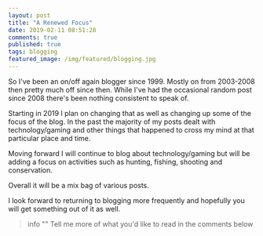 ```yaml
---
layout: post
title: "A Renewed Focus"
date: 2019-02-11 08:51:28
comments: true
published: true
tags: blogging
featured_image: /img/featured/blogging.jpg
---
```


So I've been an on/off again blogger since 1999. Mostly on from 2003-2008 then pretty much off since then. While I've had the occasional random post since 2008 there's been nothing consistent to speak of.

Starting in 2019 I plan on changing that as well as changing up some of the focus of the blog. In the past the majority of my posts dealt with technology/gaming and other things that happened to cross my mind at that particular place and time.

Moving forward I will continue to blog about technology/gaming but will be adding a focus on activities such as hunting, fishing, shooting and conservation.

Overall it will be a mix bag of various posts.

I look forward to returning to blogging more frequently and hopefully you will get something out of it as well.

> info ""
> Tell me more of what you'd like to read in the comments below
